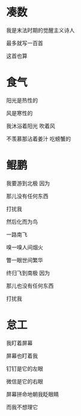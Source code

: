# 凑数

我是末法时期的觉醒主义诗人

最多就写一百首

这首也算





# 食气

阳光是热性的

风是寒性的

我沐浴着阳光 吹着风

不羡慕那沾着姜汁 吃螃蟹的





# 鲲鹏

我要游到北极 因为

那儿没有任何东西

打扰我



然后化而为鸟

一路南飞

嗅一嗅人间烟火

瞥一眼世间繁华



终归飞到南极 因为

那儿也没有任何东西

打扰我





# 怠工

我盯着屏幕

屏幕也盯着我

钉钉是它的左眼

微信是它的右眼

屏幕拼命地朝我眨眼睛

而我不想理它





